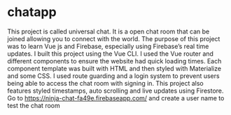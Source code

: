 # chatapp
This project is called universal chat. It is a open chat room that can be joined allowing you to connect with the world. The purpose of this project was to learn Vue js and Firebase, especially using Firebase’s real time updates. I built this project using the Vue CLI. I used the Vue router and different components to ensure the website had quick loading times. Each component template was built with HTML and then styled with Materialize and some CSS. I used route guarding and a login system to prevent users being able to access the chat room with signing in. This project also features styled timestamps, auto scrolling and live updates using Firestore. Go to https://ninja-chat-fa49e.firebaseapp.com/ and create a user name to test the chat room
